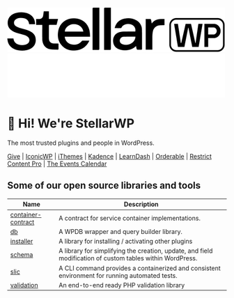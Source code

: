 ![StellarWP](https://github.com/stellarwp/.github/blob/main/images/stellarwp-logo.png#gh-light-mode-only)
![StellarWP](https://github.com/stellarwp/.github/blob/main/images/stellarwp-logo-white.png#gh-dark-mode-only)

# :wave: Hi! We're StellarWP

The most trusted plugins and people in WordPress.

[Give](https://givewp.com) | [IconicWP](https://iconicwp.com) | [iThemes](https://ithemes.com) | [Kadence](https://kadencewp.com) | [LearnDash](https://learndash.com) | [Orderable](https://orderable.com) | [Restrict Content Pro](https://restrictcontentpro.com) | [The Events Calendar](https://theeventscalendar.com)

## Some of our open source libraries and tools

| Name                                                                            | Description                                                                                               |
|---------------------------------------------------------------------------------|-----------------------------------------------------------------------------------------------------------|
| [container-contract](https://github.com/stellarwp/container-contract) | A contract for service container implementations.                                                         |
| [db](https://github.com/stellarwp/db) | A WPDB wrapper and query builder library.                                                                 |
| [installer](https://github.com/stellarwp/installer) | A library for installing / activating other plugins                                                       |
| [schema](https://github.com/stellarwp/schema) | A library for simplifying the creation, update, and field modification of custom tables within WordPress. |
| [slic](https://github.com/stellarwp/slic) | A CLI command provides a containerized and consistent environment for running automated tests.            |
| [validation](https://github.com/stellarwp/validation) | An end-to-end ready PHP validation library                                                                |
